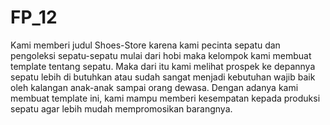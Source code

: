 # FP_12
 Kami memberi judul Shoes-Store karena kami pecinta sepatu dan pengoleksi sepatu-sepatu mulai dari hobi maka kelompok kami membuat template tentang sepatu. Maka dari itu kami melihat prospek ke depannya sepatu lebih di butuhkan atau sudah sangat menjadi kebutuhan wajib baik oleh kalangan anak-anak sampai orang dewasa. Dengan adanya kami membuat template ini, kami mampu memberi kesempatan kepada produksi sepatu agar lebih mudah mempromosikan barangnya.
